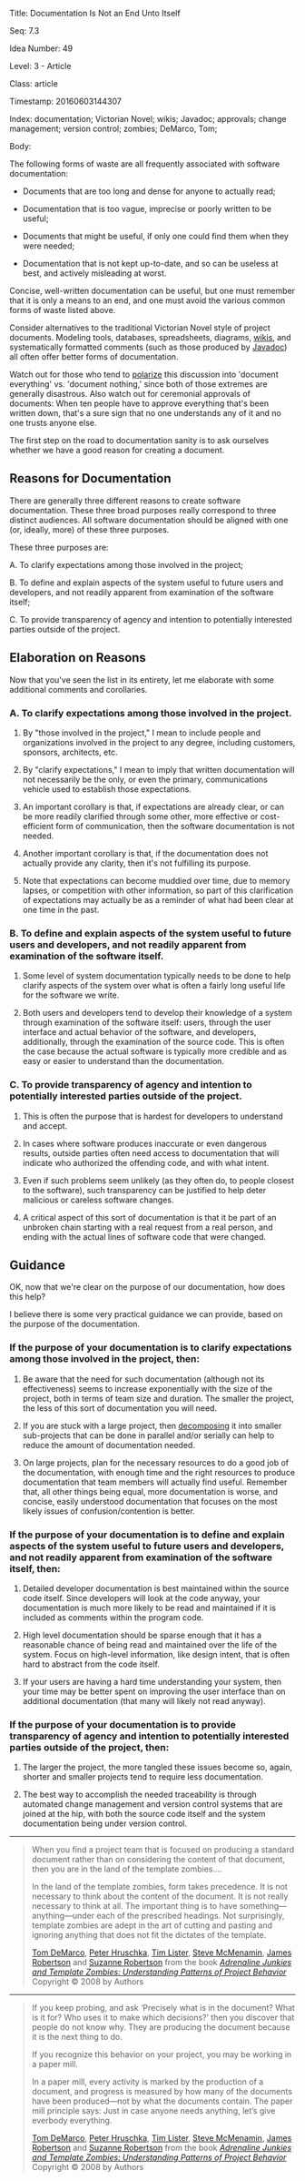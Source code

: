 Title:  Documentation Is Not an End Unto Itself

Seq:    7.3

Idea Number: 49

Level:  3 - Article

Class:  article

Timestamp: 20160603144307

Index:  documentation; Victorian Novel; wikis; Javadoc; approvals; change management; version control; zombies; DeMarco, Tom; 

Body:

The following forms of waste are all frequently associated with software documentation:

* Documents that are too long and dense for anyone to actually read;

* Documentation that is too vague, imprecise or poorly written to be useful;

* Documents that might be useful, if only one could find them when they were needed;

* Documentation that is not kept up-to-date, and so can be useless at best, and actively misleading at worst.

Concise, well-written documentation can be useful, but one must remember that it is only a means to an end, and one must avoid the various common forms of waste listed above.

Consider alternatives to the traditional Victorian Novel style of project documents. Modeling tools, databases, spreadsheets, diagrams, <a href="https://en.wikipedia.org/wiki/Wiki" class="reflink" target="ref">wikis</a>, and systematically formatted comments (such as those produced by <a href="https://en.wikipedia.org/wiki/Javadoc" class="reflink" target="ref">Javadoc</a>) all often offer better forms of documentation.

Watch out for those who tend to [polarize][balance] this discussion into 'document everything' vs. 'document nothing,' since both of those extremes are generally disastrous. Also watch out for ceremonial approvals of documents: When ten people have to approve everything that's been written down, that's a sure sign that no one understands any of it and no one trusts anyone else.

The first step on the road to documentation sanity is to ask ourselves whether we have a good reason for creating a document.

## Reasons for Documentation

There are generally three different reasons to create software documentation. These three broad purposes really correspond to three distinct audiences. All software documentation should be aligned with one (or, ideally, more) of these three purposes.

These three purposes are:

A. To clarify expectations among those involved in the project;

B. To define and explain aspects of the system useful to future users and developers, and not readily apparent from examination of the software itself;

C. To provide transparency of agency and intention to potentially interested parties outside of the project.

## Elaboration on Reasons

Now that you've seen the list in its entirety, let me elaborate with some additional comments and corollaries.

### A. To clarify expectations among those involved in the project.

1. By "those involved in the project," I mean to include people and organizations involved in the project to any degree, including customers, sponsors, architects, etc.

2. By "clarify expectations," I mean to imply that written documentation will not necessarily be the only, or even the primary, communications vehicle used to establish those expectations.

3. An important corollary is that, if expectations are already clear, or can be more readily clarified through some other, more effective or cost-efficient form of communication, then the software documentation is not needed.

4. Another important corollary is that, if the documentation does not actually provide any clarity, then it's not fulfilling its purpose.

5. Note that expectations can become muddied over time, due to memory lapses, or competition with other information, so part of this clarification of expectations may actually be as a reminder of what had been clear at one time in the past.

### B. To define and explain aspects of the system useful to future users and developers, and not readily apparent from examination of the software itself.

1. Some level of system documentation typically needs to be done to help clarify aspects of the system over what is often a fairly long useful life for the software we write.

2. Both users and developers tend to develop their knowledge of a system through examination of the software itself: users, through the user interface and actual behavior of the software, and developers, additionally, through the examination of the source code. This is often the case because the actual software is typically more credible and as easy or easier to understand than the documentation.

### C. To provide transparency of agency and intention to potentially interested parties outside of the project.

1. This is often the purpose that is hardest for developers to understand and accept.

2. In cases where software produces inaccurate or even dangerous results, outside parties often need access to documentation that will indicate who authorized the offending code, and with what intent.

3. Even if such problems seem unlikely (as they often do, to people closest to the software), such transparency can be justified to help deter malicious or careless software changes.

4. A critical aspect of this sort of documentation is that it be part of an unbroken chain starting with a real request from a real person, and ending with the actual lines of software code that were changed.

## Guidance

OK, now that we're clear on the purpose of our documentation, how does this help?

I believe there is some very practical guidance we can provide, based on the purpose of the documentation.

### If the purpose of your documentation is to clarify expectations among those involved in the project, then:

1. Be aware that the need for such documentation (although not its effectiveness) seems to increase exponentially with the size of the project, both in terms of team size and duration. The smaller the project, the less of this sort of documentation you will need.

2. If you are stuck with a large project, then [decomposing][decomposition] it into smaller sub-projects that can be done in parallel and/or serially can help to reduce the amount of documentation needed.

3. On large projects, plan for the necessary resources to do a good job of the documentation, with enough time and the right resources to produce documentation that team members will actually find useful. Remember that, all other things being equal, more documentation is worse, and concise, easily understood documentation that focuses on the most likely issues of confusion/contention is better.

### If the purpose of your documentation is to define and explain aspects of the system useful to future users and developers, and not readily apparent from examination of the software itself, then:

1. Detailed developer documentation is best maintained within the source code itself. Since developers will look at the code anyway, your documentation is much more likely to be read and maintained if it is included as comments within the program code.

2. High level documentation should be sparse enough that it has a reasonable chance of being read and maintained over the life of the system. Focus on high-level information, like design intent, that is often hard to abstract from the code itself.

3. If your users are having a hard time understanding your system, then your time may be better spent on improving the user interface than on additional documentation (that many will likely not read anyway).

### If the purpose of your documentation is to provide transparency of agency and intention to potentially interested parties outside of the project, then:

1. The larger the project, the more tangled these issues become so, again, shorter and smaller projects tend to require less documentation.

2. The best way to accomplish the needed traceability is through automated change management and version control systems that are joined at the hip, with both the source code itself and the system documentation being under version control.

----

<blockquote>
<p>
When you find a project team that is focused on producing a standard document rather than on considering the content of that document, then you are in the land of the template zombies.... </p>

<p>
In the land of the template zombies, form takes precedence. It is not necessary to think about the content of the document. It is not really necessary to think at all. The important thing is to have something&#8212;anything&#8212;under each of the prescribed headings. Not surprisingly, template zombies are adept in the art of cutting and pasting and ignoring anything that does not fit the dictates of the template.</p>

<p class="bq-footer">
<a href="http://en.wikipedia.org/wiki/Tom_DeMarco">Tom DeMarco</a>, <a href="http://en.wikipedia.org/wiki/Peter_Hruschka">Peter Hruschka</a>, <a href="http://en.wikipedia.org/wiki/Tim_Lister">Tim Lister</a>, <a href="http://en.wikipedia.org/wiki/Steve_McMenamin">Steve McMenamin</a>, <a href="http://en.wikipedia.org/wiki/James_Robertson">James Robertson</a> and <a href="http://en.wikipedia.org/wiki/Suzanne_Robertson">Suzanne Robertson</a> from the book <cite><a href="bibliography.html#demarco-et-al-2008">Adrenaline Junkies and Template Zombies: Understanding Patterns of Project Behavior</a></cite> Copyright &copy; 2008 by Authors
</p>
</blockquote>

----

<blockquote>
<p>
If you keep probing, and ask &#8216;Precisely what is in the document? What is it for? Who uses it to make which decisions?&#8217; then you discover that people do not know why. They are producing the document because it is the next thing to do. </p>

<p>
If you recognize this behavior on your project, you may be working in a paper mill. </p>

<p>
In a paper mill, every activity is marked by the production of a document, and progress is measured by how many of the documents have been produced&#8212;not by what the documents contain. The paper mill principle says: Just in case anyone needs anything, let&#8217;s give everbody everything.</p>

<p class="bq-footer">
<a href="http://en.wikipedia.org/wiki/Tom_DeMarco">Tom DeMarco</a>, <a href="http://en.wikipedia.org/wiki/Peter_Hruschka">Peter Hruschka</a>, <a href="http://en.wikipedia.org/wiki/Tim_Lister">Tim Lister</a>, <a href="http://en.wikipedia.org/wiki/Steve_McMenamin">Steve McMenamin</a>, <a href="http://en.wikipedia.org/wiki/James_Robertson">James Robertson</a> and <a href="http://en.wikipedia.org/wiki/Suzanne_Robertson">Suzanne Robertson</a> from the book <cite><a href="bibliography.html#demarco-et-al-2008">Adrenaline Junkies and Template Zombies: Understanding Patterns of Project Behavior</a></cite> Copyright &copy; 2008 by Authors
</p>
</blockquote>

[balance]: software-development-is-a-balancing-act.html
[decomposition]: decomposition.html
